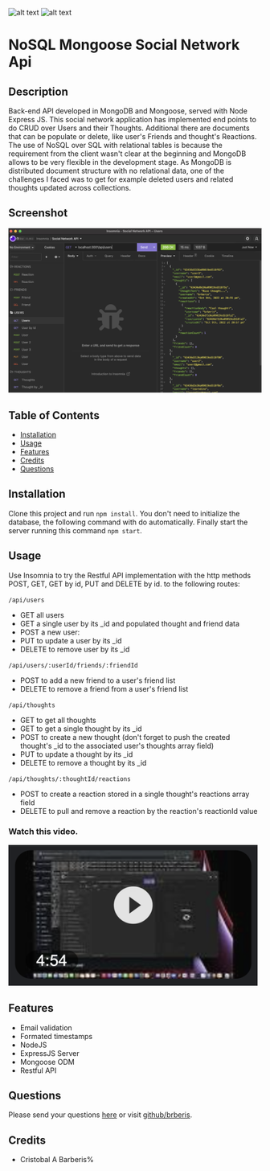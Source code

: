 [comment]: <> (This readme was created by Nodinq Readme Generator)
![alt text](https://img.shields.io/badge/License-MIT-brightgreen)
![alt text](https://img.shields.io/badge/Ver.-1.0.0-blue)

# NoSQL Mongoose Social Network Api


## Description

Back-end API developed in MongoDB and Mongoose, served with Node Express JS. This social network application has implemented end points to do CRUD over Users and their Thoughts. Additional there are documents that can be populate or delete, like user's Friends and thought's Reactions.
The use of NoSQL over SQL with relational tables is because the requirement from the client wasn't clear at the beginning and MongoDB allows to be very flexible in the development stage.
As MongoDB is distributed document structure with no relational data, one of the challenges I faced was to get for example deleted users and related thoughts updated across collections.

## Screenshot

![alt screenshot](https://github.com/brberis/nosql-mongoose-social-net-api/raw/main/assets/images/web.png)

## Table of Contents

- [Installation](#installation)
- [Usage](#usage)
- [Features](#features)
- [Credits](#credits)
- [Questions](#questions)

## Installation

Clone this project and run `npm install`. You don't need to initialize the database, the following command with do automatically. Finally start the server running this command `npm start`.

## Usage

Use Insomnia to try the Restful API implementation with the http methods POST, GET, GET by id, PUT and DELETE by id. to the following routes:

`/api/users`
- GET all users
- GET a single user by its _id and populated thought and friend data
- POST a new user:
- PUT to update a user by its _id
- DELETE to remove user by its _id


`/api/users/:userId/friends/:friendId`
- POST to add a new friend to a user's friend list
- DELETE to remove a friend from a user's friend list


`/api/thoughts`
- GET to get all thoughts
- GET to get a single thought by its _id
- POST to create a new thought (don't forget to push the created thought's _id to the associated user's thoughts array field)
- PUT to update a thought by its _id
- DELETE to remove a thought by its _id

`/api/thoughts/:thoughtId/reactions`
- POST to create a reaction stored in a single thought's reactions array field
- DELETE to pull and remove a reaction by the reaction's reactionId value

### Watch this video.

<a href="https://youtu.be/jiQ14q_-DkI"><img src="https://github.com/brberis/nosql-mongoose-social-net-api/blob/main/assets/images/video.png?raw=true" width="496" height="280"></a>

## Features

- Email validation
- Formated timestamps
- NodeJS
- ExpressJS Server
- Mongoose ODM
- Restful API

## Questions

Please send your questions [here](mailto:cristobal@barberis.com?subject=[GitHub]%20NoSQL%20Mongoose%20Social%20Network%20Api) or visit [github/brberis](https://github.com/brberis).

## Credits

* Cristobal A Barberis%   
